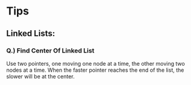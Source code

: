 # Tips

## Linked Lists:

### Q.) Find Center Of Linked List
Use two pointers, one moving one node at a time, the other moving two nodes at a time.
When the faster pointer reaches the end of the list, the slower will be at the center.
